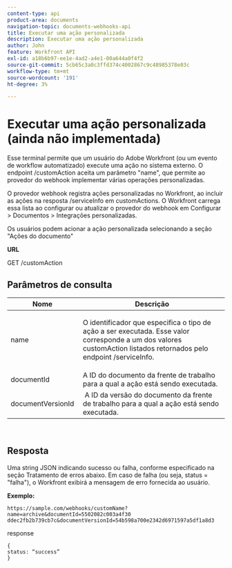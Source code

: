 ```yaml
---
content-type: api
product-area: documents
navigation-topic: documents-webhooks-api
title: Executar uma ação personalizada
description: Executar uma ação personalizada
author: John
feature: Workfront API
exl-id: a18b6b97-ee1e-4ad2-a4e1-00a644a0f4f2
source-git-commit: 5cb65c3a0c3ffd374c4002867c9c48985378e03c
workflow-type: tm+mt
source-wordcount: '191'
ht-degree: 3%

---
```



# Executar uma ação personalizada (ainda não implementada)

Esse terminal permite que um usuário do Adobe Workfront (ou um evento de workflow automatizado) execute uma ação no sistema externo. O endpoint /customAction aceita um parâmetro &quot;name&quot;, que permite ao provedor do webhook implementar várias operações personalizadas.

O provedor webhook registra ações personalizadas no Workfront, ao incluir as ações na resposta /serviceInfo em customActions. O Workfront carrega essa lista ao configurar ou atualizar o provedor do webhook em Configurar > Documentos > Integrações personalizadas.

Os usuários podem acionar a ação personalizada selecionando a seção &quot;Ações do documento&quot;

**URL**

GET /customAction

## Parâmetros de consulta

<table style="table-layout:auto"> 
 <col> 
 <col> 
 <thead> 
  <tr> 
   <th>Nome </th> 
   <th>Descrição</th> 
  </tr> 
 </thead> 
 <tbody> 
  <tr> 
   <td> <p>name</p> </td> 
   <td> <p>O identificador que especifica o tipo de ação a ser executada. Esse valor corresponde a um dos valores customAction listados retornados pelo endpoint /serviceInfo.</p> </td> 
  </tr> 
  <tr> 
   <td>documentId </td> 
   <td>A ID do documento da frente de trabalho para a qual a ação está sendo executada.</td> 
  </tr> 
  <tr> 
   <td>documentVersionId </td> 
   <td> A ID da versão do documento da frente de trabalho para a qual a ação está sendo executada.</td> 
  </tr> 
 </tbody> 
</table>

 

## Resposta

Uma string JSON indicando sucesso ou falha, conforme especificado na seção Tratamento de erros abaixo. Em caso de falha (ou seja, status = &quot;falha&quot;), o Workfront exibirá a mensagem de erro fornecida ao usuário.

**Exemplo:**

```
https://sample.com/webhooks/customName?name=archive&documentId=5502082c003a4f30 ddec2fb2b739cb7c&documentVersionId=54b598a700e2342d6971597a5df1a8d3
```

response

```
{
status: “success”
}
```
